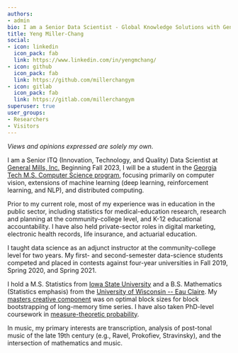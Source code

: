 ```yaml
---
authors:
- admin
bio: I am a Senior Data Scientist - Global Knowledge Solutions with General Mills, Inc. Views and opinions expressed are my own.
title: Yeng Miller-Chang
social:
- icon: linkedin
  icon_pack: fab
  link: https://www.linkedin.com/in/yengmchang/
- icon: github
  icon_pack: fab
  link: https://github.com/millerchangym
- icon: gitlab
  icon_pack: fab
  link: https://gitlab.com/millerchangym
superuser: true
user_groups:
- Researchers
- Visitors
---
```


*Views and opinions expressed are solely my own.*

I am a Senior ITQ (Innovation, Technology, and Quality) Data Scientist at [General Mills, Inc.](https://www.generalmills.com/) Beginning Fall 2023, I will be a student in the [Georgia Tech M.S. Computer Science program](https://omscs.gatech.edu/home), focusing primarily on computer vision, extensions of machine learning (deep learning, reinforcement learning, and NLP), and distributed computing.

Prior to my current role, most of my experience was in education in the public sector, including statistics for medical-education research, research and planning at the community-college level, and K-12 educational accountability. I have also held private-sector roles in digital marketing, electronic health records, life insurance, and actuarial education.

I taught data science as an adjunct instructor at the community-college level for two years. My first- and second-semester data-science students competed and placed in contests against four-year universities in Fall 2019, Spring 2020, and Spring 2021.

I hold a M.S. Statistics from [Iowa State University](https://www.iastate.edu/) and a B.S. Mathematics (Statistics emphasis) from the [University of Wisconsin -- Eau Claire](https://www.uwec.edu/). My [masters creative component](https://lib.dr.iastate.edu/creativecomponents/534/) was on optimal block sizes for block bootstrapping of long-memory time series. I have also taken PhD-level coursework in [measure-theoretic probability](https://en.wikipedia.org/wiki/Probability_theory#Measure-theoretic_probability_theory).

In music, my primary interests are transcription, analysis of post-tonal music of the late 19th century (e.g., Ravel, Prokofiev, Stravinsky), and the intersection of mathematics and music.
